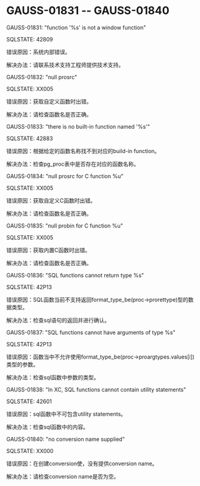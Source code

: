 # GAUSS-01831 -- GAUSS-01840<a name="ZH-CN_TOPIC_0302073559"></a>

GAUSS-01831: "function '%s' is not a window function"

SQLSTATE: 42809

错误原因：系统内部错误。

解决办法：请联系技术支持工程师提供技术支持。

GAUSS-01832: "null prosrc"

SQLSTATE: XX005

错误原因：获取自定义函数时出错。

解决办法：请检查函数名是否正确。

GAUSS-01833: "there is no built-in function named '%s'"

SQLSTATE: 42883

错误原因：根据给定的函数名称找不到对应的build-in function。

解决办法：检查pg\_proc表中是否存在对应的函数名称。

GAUSS-01834: "null prosrc for C function %u"

SQLSTATE: XX005

错误原因：获取自定义C函数时出错。

解决办法：请检查函数名是否正确。

GAUSS-01835: "null probin for C function %u"

SQLSTATE: XX005

错误原因：获取内置C函数时出错。

解决办法：请检查函数名是否正确。

GAUSS-01836: "SQL functions cannot return type %s"

SQLSTATE: 42P13

错误原因：SQL函数当前不支持返回format\_type\_be\(proc-\>prorettype\)型的数据类型。

解决办法：检查sql语句的返回并进行确认。

GAUSS-01837: "SQL functions cannot have arguments of type %s"

SQLSTATE: 42P13

错误原因：函数当中不允许使用format\_type\_be\(proc-\>proargtypes.values\[i\]\)类型的参数。

解决办法：检查sql函数中参数的类型。

GAUSS-01838: "In XC, SQL functions cannot contain utility statements"

SQLSTATE: 42601

错误原因：sql函数中不可包含utility statements。

解决办法：检查sql函数中的内容。

GAUSS-01840: "no conversion name supplied"

SQLSTATE: XX000

错误原因：在创建conversion使，没有提供conversion name。

解决办法：请检查conversion name是否为空。

